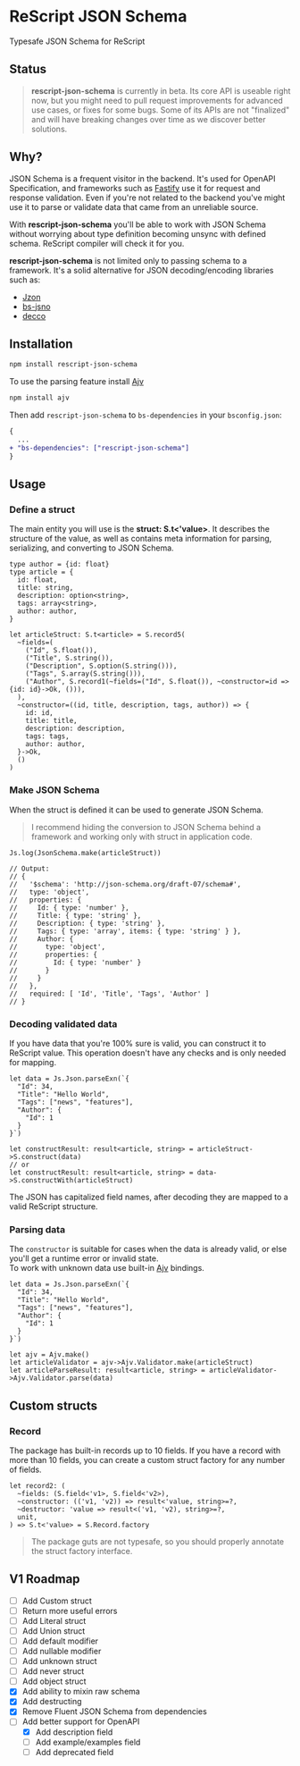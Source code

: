 # ReScript JSON Schema

Typesafe JSON Schema for ReScript

## Status

> **rescript-json-schema** is currently in beta. Its core API is useable right now, but you might need to pull request improvements for advanced use cases, or fixes for some bugs. Some of its APIs are not "finalized" and will have breaking changes over time as we discover better solutions.

## Why?

JSON Schema is a frequent visitor in the backend. It's used for OpenAPI Specification, and frameworks such as [Fastify](https://www.fastify.io/) use it for request and response validation. Even if you're not related to the backend you've might use it to parse or validate data that came from an unreliable source.  

With **rescript-json-schema** you'll be able to work with JSON Schema without worrying about type definition becoming unsync with defined schema. ReScript compiler will check it for you.

**rescript-json-schema** is not limited only to passing schema to a framework. It's a solid alternative for JSON decoding/encoding libraries such as:
- [Jzon](https://github.com/nkrkv/jzon)
- [bs-jsno](https://github.com/glennsl/bs-json)
- [decco](https://github.com/reasonml-labs/decco)

## Installation

```sh
npm install rescript-json-schema
```

To use the parsing feature install [Ajv](https://ajv.js.org/)

```sh
npm install ajv
```

Then add `rescript-json-schema` to `bs-dependencies` in your `bsconfig.json`:

```diff
{
  ...
+ "bs-dependencies": ["rescript-json-schema"]
}
```

## Usage
### Define a struct

The main entity you will use is the **struct: S.t<'value>**. It describes the structure of the value, as well as contains meta information for parsing, serializing, and converting to JSON Schema.

```rescript
type author = {id: float}
type article = {
  id: float,
  title: string,
  description: option<string>,
  tags: array<string>,
  author: author,
}

let articleStruct: S.t<article> = S.record5(
  ~fields=(
    ("Id", S.float()),
    ("Title", S.string()),
    ("Description", S.option(S.string())),
    ("Tags", S.array(S.string())),
    ("Author", S.record1(~fields=("Id", S.float()), ~constructor=id => {id: id}->Ok, ())),
  ),
  ~constructor=((id, title, description, tags, author)) => {
    id: id,
    title: title,
    description: description,
    tags: tags,
    author: author,
  }->Ok,
  ()
)
```

### Make JSON Schema

When the struct is defined it can be used to generate JSON Schema.

> I recommend hiding the conversion to JSON Schema behind a framework and working only with struct in application code.

```rescript
Js.log(JsonSchema.make(articleStruct))

// Output:
// {
//   '$schema': 'http://json-schema.org/draft-07/schema#',
//   type: 'object',
//   properties: {
//     Id: { type: 'number' },
//     Title: { type: 'string' },
//     Description: { type: 'string' },
//     Tags: { type: 'array', items: { type: 'string' } },
//     Author: {
//       type: 'object',
//       properties: {
//         Id: { type: 'number' }
//       }
//     }
//   },
//   required: [ 'Id', 'Title', 'Tags', 'Author' ]
// }
```

### Decoding validated data

If you have data that you're 100% sure is valid, you can construct it to ReScript value. This operation doesn't have any checks and is only needed for mapping.

```rescript
let data = Js.Json.parseExn(`{
  "Id": 34,
  "Title": "Hello World",
  "Tags": ["news", "features"],
  "Author": {
    "Id": 1
  }
}`)

let constructResult: result<article, string> = articleStruct->S.construct(data)
// or
let constructResult: result<article, string> = data->S.constructWith(articleStruct)
```

The JSON has capitalized field names, after decoding they are mapped to a valid ReScript structure.

### Parsing data

The `constructor` is suitable for cases when the data is already valid, or else you'll get a runtime error or invalid state.  
To work with unknown data use built-in [Ajv](https://ajv.js.org/) bindings.

```rescript
let data = Js.Json.parseExn(`{
  "Id": 34,
  "Title": "Hello World",
  "Tags": ["news", "features"],
  "Author": {
    "Id": 1
  }
}`)

let ajv = Ajv.make()
let articleValidator = ajv->Ajv.Validator.make(articleStruct)
let articleParseResult: result<article, string> = articleValidator->Ajv.Validator.parse(data)
```

## Custom structs

### Record

The package has built-in records up to 10 fields. If you have a record with more than 10 fields, you can create a custom struct factory for any number of fields.

```rescript
let record2: (
  ~fields: (S.field<'v1>, S.field<'v2>),
  ~constructor: (('v1, 'v2)) => result<'value, string>=?,
  ~destructor: 'value => result<('v1, 'v2), string>=?,
  unit,
) => S.t<'value> = S.Record.factory
```

> The package guts are not typesafe, so you should properly annotate the struct factory interface.

## V1 Roadmap

- [ ] Add Custom struct
- [ ] Return more useful errors
- [ ] Add Literal struct
- [ ] Add Union struct
- [ ] Add default modifier
- [ ] Add nullable modifier
- [ ] Add unknown struct
- [ ] Add never struct
- [ ] Add object struct
- [x] Add ability to mixin raw schema
- [x] Add destructing
- [x] Remove Fluent JSON Schema from dependencies
- [ ] Add better support for OpenAPI
  - [x] Add description field 
  - [ ] Add example/examples field 
  - [ ] Add deprecated field

